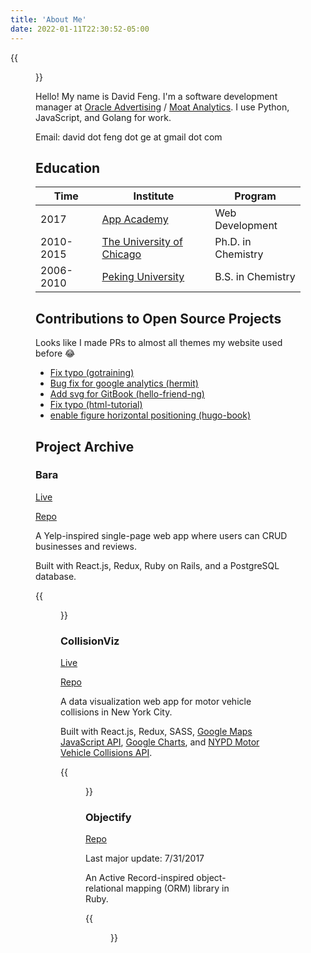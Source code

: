 ```yaml
---
title: 'About Me'
date: 2022-01-11T22:30:52-05:00
---
```


{{<figure src="./gefeng.jpg">}}

Hello! My name is David Feng. I'm a software development manager at [Oracle Advertising](https://www.oracle.com/cx/advertising/) / [Moat Analytics](https://moat.com/). I use Python, JavaScript, and Golang for work.

Email: david dot feng dot ge at gmail dot com

## Education

| Time      | Institute                                              | Program            |
| --------- | ------------------------------------------------------ | ------------------ |
| 2017      | [App Academy](https://www.appacademy.io/)              | Web Development    |
| 2010-2015 | [The University of Chicago](https://www.uchicago.edu/) | Ph.D. in Chemistry |
| 2006-2010 | [Peking University](http://english.pku.edu.cn/)        | B.S. in Chemistry  |

## Contributions to Open Source Projects

Looks like I made PRs to almost all themes my website used before :joy:

- [Fix typo (gotraining)](https://github.com/ardanlabs/gotraining/pull/281)
- [Bug fix for google analytics (hermit)](https://github.com/Track3/hermit/pull/31)
- [Add svg for GitBook (hello-friend-ng)](https://github.com/rhazdon/hugo-theme-hello-friend-ng/pull/67)
- [Fix typo (html-tutorial)](https://github.com/wangdoc/html-tutorial/pull/14)
- [enable figure horizontal positioning (hugo-book)](https://github.com/alex-shpak/hugo-book/pull/233)

## Project Archive

### Bara

[Live](http://bara.davidfeng.us/#/)

[Repo](https://github.com/davidfeng88/bara)

A Yelp-inspired single-page web app where users can CRUD businesses and reviews.

Built with React.js, Redux, Ruby on Rails, and a PostgreSQL database.

{{<figure src="./bara.png">}}

### CollisionViz

[Live](https://collisionviz.davidfeng.us/)

[Repo](https://github.com/davidfeng88/collisionViz)

A data visualization web app for motor vehicle collisions in New York City.

Built with React.js, Redux, SASS, [Google Maps JavaScript API](https://developers.google.com/maps/documentation/javascript/), [Google Charts](https://developers.google.com/chart/), and [NYPD Motor Vehicle Collisions API](https://dev.socrata.com/foundry/data.cityofnewyork.us/h9gi-nx95).

{{<figure src="./collisionViz.png">}}

### Objectify

[Repo](https://github.com/davidfeng88/Objectify)

Last major update: 7/31/2017

An Active Record-inspired object-relational mapping (ORM) library in Ruby.

{{<figure src="./objectify.png">}}
